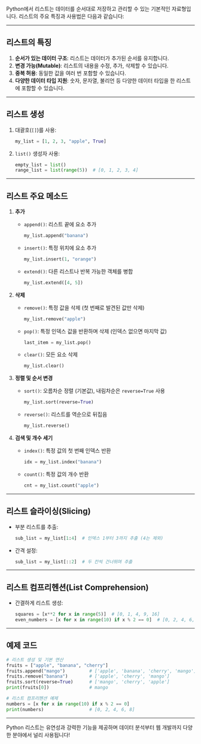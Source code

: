 Python에서 리스트는 데이터를 순서대로 저장하고 관리할 수 있는 기본적인 자료형입니다. 리스트의 주요 특징과 사용법은 다음과 같습니다:

---
## **리스트의 특징**
1. **순서가 있는 데이터 구조**: 리스트는 데이터가 추가된 순서를 유지합니다.
2. **변경 가능(Mutable)**: 리스트의 내용을 수정, 추가, 삭제할 수 있습니다.
3. **중복 허용**: 동일한 값을 여러 번 포함할 수 있습니다.
4. **다양한 데이터 타입 지원**: 숫자, 문자열, 불리언 등 다양한 데이터 타입을 한 리스트에 포함할 수 있습니다.

---
## **리스트 생성**
1. 대괄호(`[]`)를 사용:
   ```python
   my_list = [1, 2, 3, "apple", True]
   ```

2. `list()` 생성자 사용:
   ```python
   empty_list = list()
   range_list = list(range(5))  # [0, 1, 2, 3, 4]
   ```

---
## **리스트 주요 메소드**
1. **추가**
   - `append()`: 리스트 끝에 요소 추가
     ```python
     my_list.append("banana")
     ```
   - `insert()`: 특정 위치에 요소 추가
     ```python
     my_list.insert(1, "orange")
     ```
   - `extend()`: 다른 리스트나 반복 가능한 객체를 병합
     ```python
     my_list.extend([4, 5])
     ```

2. **삭제**
   - `remove()`: 특정 값을 삭제 (첫 번째로 발견된 값만 삭제)
     ```python
     my_list.remove("apple")
     ```
   - `pop()`: 특정 인덱스 값을 반환하며 삭제 (인덱스 없으면 마지막 값)
     ```python
     last_item = my_list.pop()
     ```
   - `clear()`: 모든 요소 삭제
     ```python
     my_list.clear()
     ```

3. **정렬 및 순서 변경**
   - `sort()`: 오름차순 정렬 (기본값), 내림차순은 `reverse=True` 사용
     ```python
     my_list.sort(reverse=True)
     ```
   - `reverse()`: 리스트를 역순으로 뒤집음
     ```python
     my_list.reverse()
     ```

4. **검색 및 개수 세기**
   - `index()`: 특정 값의 첫 번째 인덱스 반환
     ```python
     idx = my_list.index("banana")
     ```
   - `count()`: 특정 값의 개수 반환
     ```python
     cnt = my_list.count("apple")
     ```

---
## **리스트 슬라이싱(Slicing)**
- 부분 리스트를 추출:
  ```python
  sub_list = my_list[1:4]  # 인덱스 1부터 3까지 추출 (4는 제외)
  ```
- 간격 설정:
  ```python
  sub_list = my_list[::2]  # 두 칸씩 건너뛰며 추출
  ```

---
## **리스트 컴프리헨션(List Comprehension)**
- 간결하게 리스트 생성:
  ```python
  squares = [x**2 for x in range(5)]  # [0, 1, 4, 9, 16]
  even_numbers = [x for x in range(10) if x % 2 == 0]  # [0, 2, 4, 6, 8]
  ```

---
## **예제 코드**
```python
# 리스트 생성 및 기본 연산
fruits = ["apple", "banana", "cherry"]
fruits.append("mango")         # ['apple', 'banana', 'cherry', 'mango']
fruits.remove("banana")        # ['apple', 'cherry', 'mango']
fruits.sort(reverse=True)      # ['mango', 'cherry', 'apple']
print(fruits[0])               # mango

# 리스트 컴프리헨션 예제
numbers = [x for x in range(10) if x % 2 == 0]  
print(numbers)                 # [0, 2, 4, 6, 8]
```

---

Python 리스트는 유연성과 강력한 기능을 제공하며 데이터 분석부터 웹 개발까지 다양한 분야에서 널리 사용됩니다!
